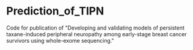 # Prediction_of_TIPN
Code for publication of "Developing and validating models of persistent taxane-induced peripheral neuropathy among early-stage breast cancer survivors using whole-exome sequencing."
